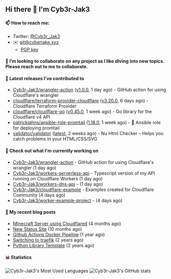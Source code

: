 ## Hi there 👋 I'm Cyb3r-Jak3

#### 📫 How to reach me:
  - Twitter: [@Cyb3r_Jak3](https://twitter.com/Cyb3r_Jak3)
  - ✉️ git@cyberjake.xyz
    - [PGP key](https://gist.githubusercontent.com/Cyb3r-Jak3/d1068b61b50239b171faf018a0269f67/raw/b876db002e6b0630795382c0b9134771ffa5fe3a/cyb3rjak3@pm.me.asc)


#### 👯 I’m looking to collaborate on any project as I like diving into new topics. Please reach out to me to collaborate.


#### 🔭 Latest releases I've contributed to

- [Cyb3r-Jak3/wrangler-action](https://github.com/Cyb3r-Jak3/wrangler-action) ([v1.0.0](https://github.com/Cyb3r-Jak3/wrangler-action/releases/tag/v1.0.0), 1 day ago) - GitHub action for using Cloudflare&#39;s wrangler
- [cloudflare/terraform-provider-cloudflare](https://github.com/cloudflare/terraform-provider-cloudflare) ([v3.20.0](https://github.com/cloudflare/terraform-provider-cloudflare/releases/tag/v3.20.0), 6 days ago) - Cloudflare Terraform Provider
- [cloudflare/cloudflare-go](https://github.com/cloudflare/cloudflare-go) ([v0.45.0](https://github.com/cloudflare/cloudflare-go/releases/tag/v0.45.0), 1 week ago) - Go library for the Cloudflare v4 API
- [patrickjahns/ansible-role-promtail](https://github.com/patrickjahns/ansible-role-promtail) ([1.18.0](https://github.com/patrickjahns/ansible-role-promtail/releases/tag/1.18.0), 1 week ago) - 🔧 Ansible role for deploying promtail
- [validator/validator](https://github.com/validator/validator) ([latest](https://github.com/validator/validator/releases/tag/latest), 2 weeks ago) - Nu Html Checker – Helps you catch problems in your HTML/CSS/SVG

#### 👷 Check out what I'm currently working on

- [Cyb3r-Jak3/wrangler-action](https://github.com/Cyb3r-Jak3/wrangler-action) - GitHub action for using Cloudflare&#39;s wrangler (1 day ago)
- [Cyb3r-Jak3/workers-serverless-api](https://github.com/Cyb3r-Jak3/workers-serverless-api) - Typescript version of my API running on Cloudflare Workers (1 day ago)
- [Cyb3r-Jak3/workers-dns-api](https://github.com/Cyb3r-Jak3/workers-dns-api) -  (1 day ago)
- [Cyb3r-Jak3/cloudflare-example](https://github.com/Cyb3r-Jak3/cloudflare-example) - Examples created for Cloudflare Community (4 days ago)
- [Cyb3r-Jak3/worker-example-project](https://github.com/Cyb3r-Jak3/worker-example-project) -  (4 days ago)

#### 📜 My recent blog posts

- [Minecraft Server using Cloudflared](https://blog.cyberjake.xyz/Cloudflared-Minecraft/) (4 months ago)
- [New Status Site](https://blog.cyberjake.xyz/New-Status-Site/) (10 months ago)
- [Github Actions Docker Pipeline](https://blog.cyberjake.xyz/Github-Action-Docker/) (1 year ago)
- [Switching to traefik](https://blog.cyberjake.xyz/Traefik/) (2 years ago)
- [Python Library Template](https://blog.cyberjake.xyz/Python-Template/) (2 years ago)


#### 📊 Statistics
![Cyb3r-Jak3's Most Used Languages](https://github-readme-stats.vercel.app/api/top-langs/?username=Cyb3r-Jak3&theme=cobalt&hide=css,html,scss)
![Cyb3r-Jak3's GitHub stats](https://github-readme-stats.vercel.app/api?username=Cyb3r-Jak3&count_private=true&show_icons=true&theme=cobalt&line_height=40)
